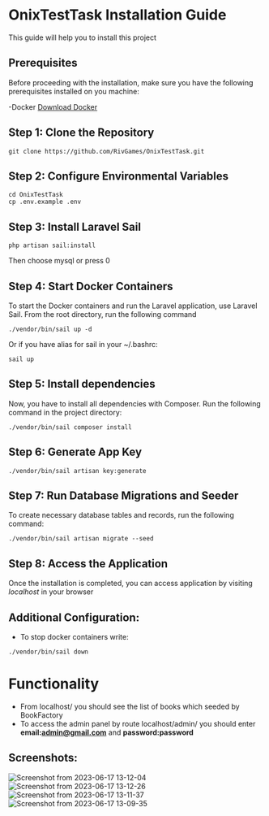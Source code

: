 # OnixTestTask Installation Guide

This guide will help you to install this project

## Prerequisites

Before proceeding with the installation, make sure you have the following prerequisites installed on you machine:

-Docker [Download Docker](https://www.docker.com/get-started)

## Step 1: Clone the Repository

```
git clone https://github.com/RivGames/OnixTestTask.git
```

## Step 2: Configure Environmental Variables

```
cd OnixTestTask
cp .env.example .env
```
## Step 3: Install Laravel Sail
```
php artisan sail:install
```
Then choose mysql or press 0

## Step 4: Start Docker Containers
To start the Docker containers and run the Laravel application, use Laravel Sail. From the root directory,
run the following command
```
./vendor/bin/sail up -d
```
Or if you have alias for sail in your ~/.bashrc:
```
sail up
```

## Step 5: Install dependencies
Now, you have to install all dependencies with Composer. Run the following command in the project directory:
```
./vendor/bin/sail composer install
```

## Step 6: Generate App Key
```
./vendor/bin/sail artisan key:generate
```

## Step 7: Run Database Migrations and Seeder
To create necessary database tables and records, run the following command:
```
./vendor/bin/sail artisan migrate --seed
``` 

## Step 8: Access the Application 
Once the installation is completed, you can access application by visiting 
_localhost_ in your browser

## Additional Configuration:
- To stop docker containers write:
```
./vendor/bin/sail down
```

# Functionality
- From localhost/ you should see the list of books which seeded by BookFactory
- To access the admin panel by route localhost/admin/ you should enter **email:admin@gmail.com** and **password:password**

## Screenshots:
![Screenshot from 2023-06-17 13-12-04](https://github.com/RivGames/OnixTestTask/assets/82283436/0aaf8e20-ccdc-41d5-b4e3-792c9b63cb08)
![Screenshot from 2023-06-17 13-12-26](https://github.com/RivGames/OnixTestTask/assets/82283436/7156a410-f1c9-4a79-901b-42a26ab936cd)
![Screenshot from 2023-06-17 13-11-37](https://github.com/RivGames/OnixTestTask/assets/82283436/127db8b1-f935-4717-8b99-7f8f1ec7dc22)
![Screenshot from 2023-06-17 13-09-35](https://github.com/RivGames/OnixTestTask/assets/82283436/a7a9a227-1009-4aa2-abc4-c1ca3cfd204d)
